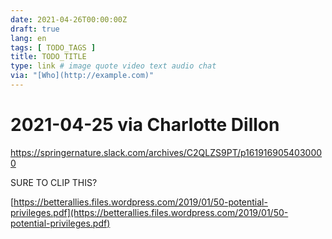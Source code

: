 ```yaml
---
date: 2021-04-26T00:00:00Z
draft: true
lang: en
tags: [ TODO_TAGS ]
title: TODO_TITLE
type: link # image quote video text audio chat
via: "[Who](http://example.com)"
---
```



# 2021-04-25 via Charlotte Dillon
https://springernature.slack.com/archives/C2QLZS9PT/p1619169054030000

SURE TO CLIP THIS?

[https://betterallies.files.wordpress.com/2019/01/50-potential-privileges.pdf](https://betterallies.files.wordpress.com/2019/01/50-potential-privileges.pdf)

